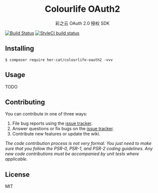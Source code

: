 <h1 align="center"> Colourlife OAuth2 </h1>

<p align="center"> 彩之云 OAuth 2.0 授权 SDK</p>

[![Build Status](https://travis-ci.org/her-cat/colourlife-oauth2.svg?branch=master)](https://travis-ci.org/her-cat/colourlife-oauth2)
[![StyleCI build status](https://github.styleci.io/repos/214346677/shield)](https://github.styleci.io/repos/214346677)

## Installing

```shell
$ composer require her-cat/colourlife-oauth2 -vvv
```

## Usage

TODO

## Contributing

You can contribute in one of three ways:

1. File bug reports using the [issue tracker](https://github.com/hercat//colourlife-oauth20/issues).
2. Answer questions or fix bugs on the [issue tracker](https://github.com/hercat//colourlife-oauth20/issues).
3. Contribute new features or update the wiki.

_The code contribution process is not very formal. You just need to make sure that you follow the PSR-0, PSR-1, and PSR-2 coding guidelines. Any new code contributions must be accompanied by unit tests where applicable._

## License

MIT